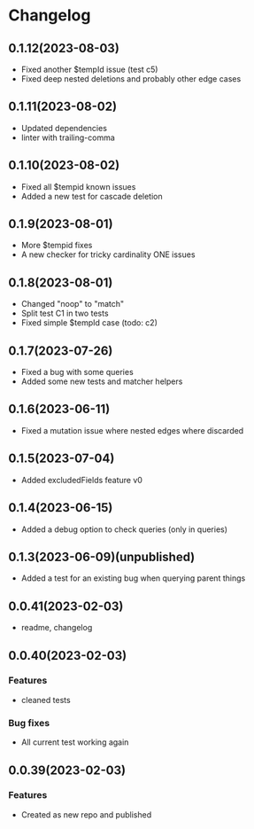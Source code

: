 # Changelog
## 0.1.12(2023-08-03)
- Fixed another $tempId issue (test c5)
- Fixed deep nested deletions and probably other edge cases
## 0.1.11(2023-08-02)
- Updated dependencies
- linter with trailing-comma
## 0.1.10(2023-08-02)
- Fixed all $tempid known issues
- Added a new test for cascade deletion
## 0.1.9(2023-08-01)
- More $tempid fixes
- A new checker for tricky cardinality ONE issues
## 0.1.8(2023-08-01)
- Changed "noop" to "match"
- Split test C1 in two tests
- Fixed simple $tempId case (todo: c2)
## 0.1.7(2023-07-26)
- Fixed a bug with some queries
- Added some new tests and matcher helpers
## 0.1.6(2023-06-11)
- Fixed a mutation issue where nested edges where discarded
## 0.1.5(2023-07-04)
- Added excludedFields feature v0 
## 0.1.4(2023-06-15)
- Added a debug option to check queries (only in queries)

## 0.1.3(2023-06-09)(unpublished)
- Added a test for an existing bug when querying parent things

## 0.0.41(2023-02-03)
- readme, changelog

## 0.0.40(2023-02-03)

### Features
- cleaned tests

### Bug fixes
- All current test working again

## 0.0.39(2023-02-03)

### Features
- Created as new repo and published